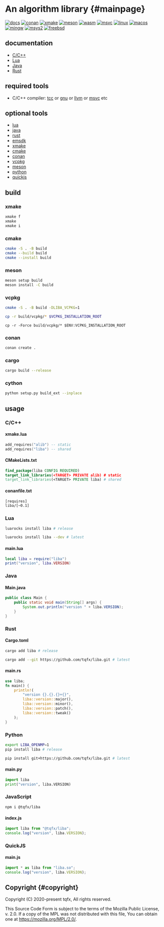 # An algorithm library {#mainpage}

[![docs](https://github.com/tqfx/liba/actions/workflows/docs.yml/badge.svg)](https://github.com/tqfx/liba/actions/workflows/docs.yml)
[![conan](https://github.com/tqfx/liba/actions/workflows/conan.yml/badge.svg)](https://github.com/tqfx/liba/actions/workflows/conan.yml)
[![xmake](https://github.com/tqfx/liba/actions/workflows/xmake.yml/badge.svg)](https://github.com/tqfx/liba/actions/workflows/xmake.yml)
[![meson](https://github.com/tqfx/liba/actions/workflows/meson.yml/badge.svg)](https://github.com/tqfx/liba/actions/workflows/meson.yml)
[![wasm](https://github.com/tqfx/liba/actions/workflows/wasm.yml/badge.svg)](https://github.com/tqfx/liba/actions/workflows/wasm.yml)
[![msvc](https://github.com/tqfx/liba/actions/workflows/msvc.yml/badge.svg)](https://github.com/tqfx/liba/actions/workflows/msvc.yml)
[![linux](https://github.com/tqfx/liba/actions/workflows/linux.yml/badge.svg)](https://github.com/tqfx/liba/actions/workflows/linux.yml)
[![macos](https://github.com/tqfx/liba/actions/workflows/macos.yml/badge.svg)](https://github.com/tqfx/liba/actions/workflows/macos.yml)
[![mingw](https://github.com/tqfx/liba/actions/workflows/mingw.yml/badge.svg)](https://github.com/tqfx/liba/actions/workflows/mingw.yml)
[![msys2](https://github.com/tqfx/liba/actions/workflows/msys2.yml/badge.svg)](https://github.com/tqfx/liba/actions/workflows/msys2.yml)
[![freebsd](https://github.com/tqfx/liba/actions/workflows/freebsd.yml/badge.svg)](https://github.com/tqfx/liba/actions/workflows/freebsd.yml)

## documentation

- [C/C++](https://tqfx.org/liba/)
- [Lua](https://tqfx.org/liba/lua/)
- [Java](https://tqfx.org/liba/java/)
- [Rust](https://tqfx.org/liba/rust/liba/)

## required tools

- C/C++ compiler: [tcc](https://bellard.org/tcc) or [gnu](https://gcc.gnu.org) or [llvm](https://clang.llvm.org) or [msvc](https://visualstudio.microsoft.com/visual-cpp-build-tools) etc

## optional tools

- [lua](https://www.lua.org)
- [java](https://www.oracle.com/java)
- [rust](https://www.rust-lang.org)
- [emsdk](https://emscripten.org)
- [xmake](https://xmake.io)
- [cmake](https://cmake.org)
- [conan](https://conan.io)
- [vcpkg](https://vcpkg.io)
- [meson](https://mesonbuild.com)
- [python](https://www.python.org)
- [quickjs](https://github.com/bellard/quickjs)

## build

### xmake

```bash
xmake f
xmake
xmake i
```

### cmake

```bash
cmake -S . -B build
cmake --build build
cmake --install build
```

### meson

```bash
meson setup build
meson install -C build
```

### vcpkg

```bash
cmake -S . -B build -DLIBA_VCPKG=1
```

```bash
cp -r build/vcpkg/* $VCPKG_INSTALLATION_ROOT
```

```pwsh
cp -r -Force build/vcpkg/* $ENV:VCPKG_INSTALLATION_ROOT
```

### conan

```bash
conan create .
```

### cargo

```bash
cargo build --release
```

### cython

```bash
python setup.py build_ext --inplace
```

## usage

### C/C++

#### xmake.lua

```lua
add_requires("alib") -- static
add_requires("liba") -- shared
```

#### CMakeLists.txt

```cmake
find_package(liba CONFIG REQUIRED)
target_link_libraries(<TARGET> PRIVATE alib) # static
target_link_libraries(<TARGET> PRIVATE liba) # shared
```

#### conanfile.txt

```txt
[requires]
liba/[~0.1]
```

### Lua

```bash
luarocks install liba # release
```

```bash
luarocks install liba --dev # latest
```

#### main.lua

```lua
local liba = require("liba")
print("version", liba.VERSION)
```

### Java

#### Main.java

```java
public class Main {
    public static void main(String[] args) {
        System.out.println("version " + liba.VERSION);
    }
}
```

### Rust

#### Cargo.toml

```bash
cargo add liba # release
```

```bash
cargo add --git https://github.com/tqfx/liba.git # latest
```

#### main.rs

```rs
use liba;
fn main() {
    println!(
        "version {}.{}.{}+{}",
        liba::version::major(),
        liba::version::minor(),
        liba::version::patch(),
        liba::version::tweak()
    );
}
```

### Python

```bash
export LIBA_OPENMP=1
pip install liba # release
```

```bash
pip install git+https://github.com/tqfx/liba.git # latest
```

#### main.py

```py
import liba
print("version", liba.VERSION)
```

### JavaScript

```bash
npm i @tqfx/liba
```

#### index.js

```js
import liba from "@tqfx/liba";
console.log("version", liba.VERSION);
```

### QuickJS

#### main.js

```js
import * as liba from "liba.so";
console.log("version", liba.VERSION);
```

## Copyright {#copyright}

Copyright (C) 2020-present tqfx, All rights reserved.

This Source Code Form is subject to the terms of the Mozilla Public
License, v. 2.0. If a copy of the MPL was not distributed with this
file, You can obtain one at <https://mozilla.org/MPL/2.0/>.
